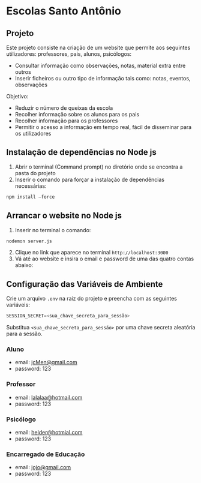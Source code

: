 # Escolas Santo Antônio

## Projeto
Este projeto consiste na criação de um website que permite aos seguintes utilizadores: professores, pais, alunos, psicólogos:

- Consultar informação como observações, notas, material extra entre outros
- Inserir ficheiros ou outro tipo de informação tais como: notas, eventos, observações

Objetivo:
- Reduzir o número de queixas da escola
- Recolher informação sobre os alunos para os pais
- Recolher informação para os professores
- Permitir o acesso a informação em tempo real, fácil de disseminar para os utilizadores

## Instalação de dependências no Node js
1. Abrir o terminal (Command prompt) no diretório onde se encontra a pasta do projeto
2. Inserir o comando para forçar a instalação de dependências necessárias:
```bash
npm install —force
``` 

## Arrancar o website no Node js
1. Inserir no terminal o comando: 
```bash
nodemon server.js
```
2. Clique no link que aparece no terminal `http://localhost:3000`
3. Vá até ao website e insira o email e password de uma das quatro contas abaixo:

## Configuração das Variáveis de Ambiente

Crie um arquivo `.env` na raiz do projeto e preencha com as seguintes variáveis:

```javascript
SESSION_SECRET=<sua_chave_secreta_para_sessão>
```

Substitua `<sua_chave_secreta_para_sessão>` por uma chave secreta aleatória para a sessão.

### Aluno
- email: jcMen@gmail.com
- password: 123

### Professor
- email: lalalaa@hotmail.com
- password: 123

### Psicólogo
- email: helder@hotmial.com
- password: 123

### Encarregado de Educação
- email: jojo@gmail.com
- password: 123
